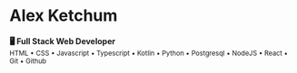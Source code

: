 # Alex Ketchum
**🖥 Full Stack Web Developer**
<br/>
<sub>HTML &bull; CSS &bull; Javascript &bull; Typescript &bull; Kotlin &bull; Python &bull; Postgresql &bull; NodeJS &bull; React &bull; Git &bull; Github</sub>


<!--
**alexketchum/alexketchum** is a ✨ _special_ ✨ repository because its `README.md` (this file) appears on your GitHub profile.

Here are some ideas to get you started:

- 🔭 I’m currently working on ...
- 🌱 I’m currently learning ...
- 👯 I’m looking to collaborate on ...
- 🤔 I’m looking for help with ...
- 💬 Ask me about ...
- 📫 How to reach me: ...
- 😄 Pronouns: ...
- ⚡ Fun fact: ...
-->
